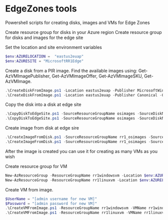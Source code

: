 # EdgeZones tools

Powershell scripts for creating disks, images and VMs for Edge Zones


Create resource group for disks in your Azure region 
Create resource group for disks and images for the edge site


Set the location and site environment variables<br>
```powershell
$env:AZURELOCATION =  "eastus2euap"
$env:AZURESITE = "MicrosoftRR1Edge"
```

Create a disk from a PIR image. Find the available images using: Get-AzVMImagePublisher, Get-AzVMImageOffer, Get-AzVMImageSKU, Get-AzVMImage.  
```powershell
.\CreateDiskFromImage.ps1 -Location eastus2euap -Publisher MicrosoftWindowsServer -Offer WindowsServer -Sku 2019-Datacenter -Version 2019.0.20181107 -ResourceGroupName osimages -DiskName windowsserver_2019_datacenter
.\CreateDiskFromImage.ps1 -Location eastus2euap -Publisher Canonical -Offer UbuntuServer -Sku 18.04-LTS -Version 18.04.202011120 -ResourceGroupName osimages -DiskName ubuntuserver_1804_LTS
```

Copy the disk into a disk at edge site 
```powershell
.\CopyDiskToEdgeSite.ps1 -SourceResourceGroupName osimages -SourceDiskName windowsserver_2019_datacenter -ResourceGroupName rr1_osimages -DiskName windowsserver_2019_datacenter
.\CopyDiskToEdgeSite.ps1 -SourceResourceGroupName osimages -SourceDiskName ubuntuserver_1804_LTS -ResourceGroupName rr1_osimages -DiskName ubuntuserver_1804_LTS
```

Create image from disk at edge sire
```powershell
.\CreateImageFromDisk.ps1 -SourceResourceGroupName rr1_osimages -SourceDiskName windowsserver_2019_datacenter -ResourceGroupName rr1_osimages -ImageName windowsserver_2019_datacenter -OsType Windows
.\CreateImageFromDisk.ps1 -SourceResourceGroupName rr1_osimages -SourceDiskName ubuntuserver_1804_LTS -ResourceGroupName rr1_osimages -ImageName ubuntuserver_1804_LTS -OsType Linux
```

After the image is created you can use it for creating as many VMs as you wish

Create resource group for VM 
```powershell
New-AzResourceGroup -ResourceGroupName rr1windowsvm -Location $env:AZURELOCATION
New-AzResourceGroup -ResourceGroupName rr1linuxvm -Location $env:AZURELOCATION
```

Create VM from image.   
```powershell
$UserName = "[admin username for new VM]"
$Password = "[admin password for new VM]"
.\CreateVMFromImage.ps1 -ResourceGroupName rr1windowsvm -VMName rr1windowsvm -ImageResourceGroupName rr1_osimages -ImageName windowsserver_2019_datacenter -UserName $UserName -Password $Password
.\CreateVMFromImage.ps1 -ResourceGroupName rr1linuxvm -VMName rr1linuxvm -ImageResourceGroupName rr1_osimages -ImageName ubuntuserver_1804_LTS -UserName $UserName -Password $Password
```
